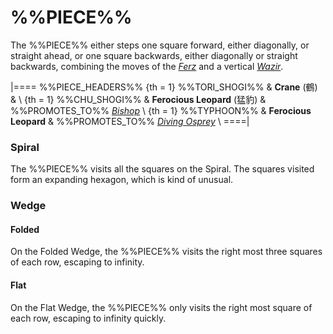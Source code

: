 # %%PIECE%%

The %%PIECE%% either steps one square forward, either diagonally,
or straight ahead, or one square backwards, either diagonally
or straight backwards, combining the moves of the 
[*Ferz*](ferz.html) and a vertical [*Wazir*](wazir.html).

|====
%%PIECE_HEADERS%%
{th = 1}  %%TORI_SHOGI%%
       &  **Crane** (&#x9db4;)
       &  \\
{th = 1}  %%CHU_SHOGI%%
       &  **Ferocious Leopard** (&#x731B;&#x8C79;)
       &  %%PROMOTES_TO%% [*Bishop*](bishop.html) \\
{th = 1}  %%TYPHOON%%
       &  **Ferocious Leopard**
       &  %%PROMOTES_TO%% [*Diving Osprey*](diving_osprey.html) \\
====|

### Spiral

The %%PIECE%% visits all the squares on the Spiral. The squares visited
form an expanding hexagon, which is kind of unusual.

### Wedge

#### Folded

On the Folded Wedge, the %%PIECE%% visits the right most three squares
of each row, escaping to infinity.

#### Flat

On the Flat Wedge, the %%PIECE%% only visits the right most square
of each row, escaping to infinity quickly.
